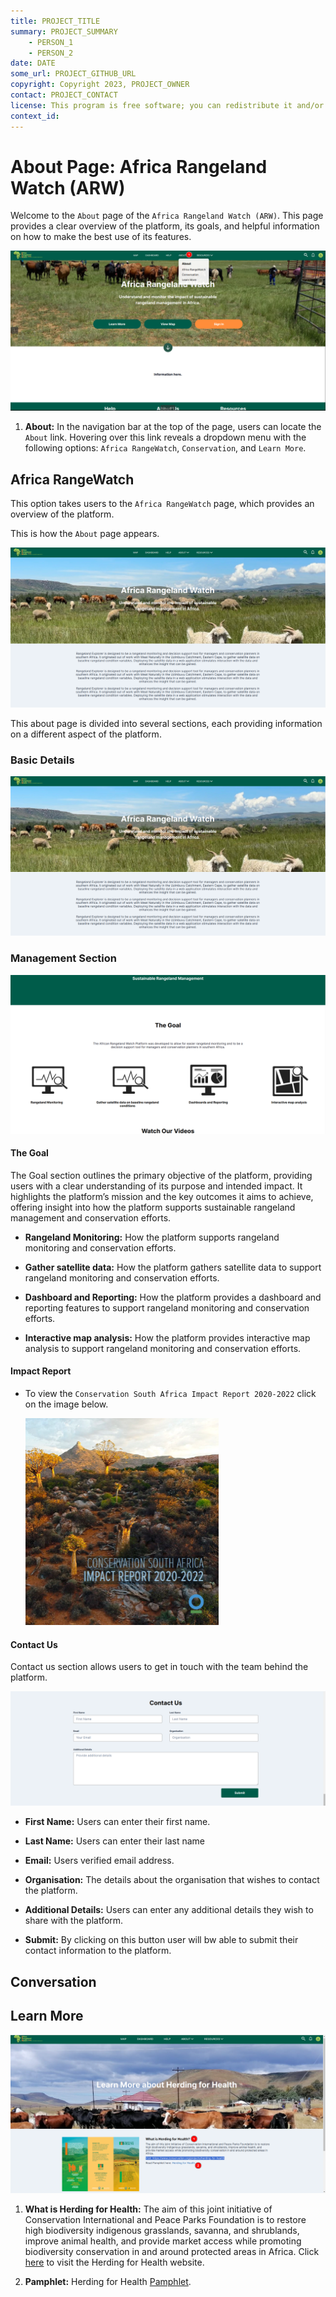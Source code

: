 ```yaml
---
title: PROJECT_TITLE
summary: PROJECT_SUMMARY
    - PERSON_1
    - PERSON_2
date: DATE
some_url: PROJECT_GITHUB_URL
copyright: Copyright 2023, PROJECT_OWNER
contact: PROJECT_CONTACT
license: This program is free software; you can redistribute it and/or modify it under the terms of the GNU Affero General Public License as published by the Free Software Foundation; either version 3 of the License, or (at your option) any later version.
context_id: 
---
```


# About Page: Africa Rangeland Watch (ARW)

Welcome to the `About` page of the `Africa Rangeland Watch (ARW)`. This page provides a clear overview of the platform, its goals, and helpful information on how to make the best use of its features.

[![Home Page](./img/about-img-1.png)](./img/about-img-1.png)

1. **About:** In the navigation bar at the top of the page, users can locate the `About` link. Hovering over this link reveals a dropdown menu with the following options: `Africa RangeWatch`, `Conservation`, and `Learn More`.

## Africa RangeWatch

This option takes users to the `Africa RangeWatch` page, which provides an overview of the platform.
    
This is how the `About` page appears.

[![About page](./img/about-img-3.png)](./img/about-img-3.png)

This about page is divided into several sections, each providing information on a different aspect of the platform.

### Basic Details

[![About page](./img/about-img-3.png)](./img/about-img-3.png)

### Management Section

[![Management Section](./img/about-img-4.png)](./img/about-img-4.png)

#### The Goal

The Goal section outlines the primary objective of the platform, providing users with a clear understanding of its purpose and intended impact. It highlights the platform’s mission and the key outcomes it aims to achieve, offering insight into how the platform supports sustainable rangeland management and conservation efforts.

* **Rangeland Monitoring:** How the platform supports rangeland monitoring and conservation efforts.

* **Gather satellite data:** How the platform gathers satellite data to support rangeland monitoring and conservation efforts.

* **Dashboard and Reporting:** How the platform provides a dashboard and reporting features to support rangeland monitoring and conservation efforts.

* **Interactive map analysis:** How the platform provides interactive map analysis to support rangeland monitoring and conservation efforts.

#### Impact Report

* To view the `Conservation South Africa Impact Report 2020-2022` click on the image below.

    [![Impact Report](./img/about-img-8.png)](https://arw.dev.do.kartoza.com/static/CSA-Impact-report-11-04-23_hi-res.pdf)

#### Contact Us

Contact us section allows users to get in touch with the team behind the platform.

[![Contact Us](./img/about-img-6.png)](./img/about-img-6.png)

* **First Name:** Users can enter their first name.
    
* **Last Name:** Users can enter their last name
    
* **Email:** Users verified email address.
    
* **Organisation:** The details about the organisation that wishes to contact the platform.
    
* **Additional Details:** Users can enter any additional details they wish to share with the platform.

* **Submit:** By clicking on this button user will bw able to submit their contact information to the platform.

## Conversation

## Learn More

[![Learn More Page](./img/about-img-9.png)](./img/about-img-9.png)

1. **What is Herding for Health:** The aim of this joint initiative of Conservation International and Peace Parks Foundation is to restore high biodiversity indigenous grasslands, savanna, and shrublands, improve animal health, and provide market access while promoting biodiversity conservation in and around protected areas in Africa. Click [here](https://www.conservation.org/projects/herding-for-health) to visit the Herding for Health website.

2. **Pamphlet:** Herding for Health [Pamphlet](https://arw.dev.do.kartoza.com/static/Herding.for.Health.pdf).
